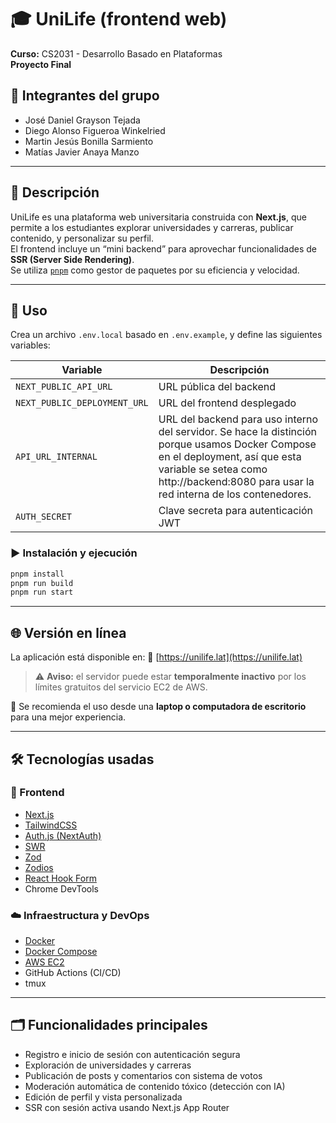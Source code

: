 # 🎓 UniLife (frontend web)

**Curso:** CS2031 - Desarrollo Basado en Plataformas  
**Proyecto Final**

## 👥 Integrantes del grupo

- José Daniel Grayson Tejada
- Diego Alonso Figueroa Winkelried
- Martin Jesús Bonilla Sarmiento
- Matías Javier Anaya Manzo

---

## 🧠 Descripción

UniLife es una plataforma web universitaria construida con **Next.js**, que permite a los estudiantes explorar universidades y carreras, publicar contenido, y personalizar su perfil.  
El frontend incluye un “mini backend” para aprovechar funcionalidades de **SSR (Server Side Rendering)**.  
Se utiliza [`pnpm`](https://pnpm.io) como gestor de paquetes por su eficiencia y velocidad.

---

## 🚀 Uso

Crea un archivo `.env.local` basado en `.env.example`, y define las siguientes variables:

| Variable                     | Descripción                                                                                                                                                                                                               |
| ---------------------------- | ------------------------------------------------------------------------------------------------------------------------------------------------------------------------------------------------------------------------- |
| `NEXT_PUBLIC_API_URL`        | URL pública del backend                                                                                                                                                                                                   |
| `NEXT_PUBLIC_DEPLOYMENT_URL` | URL del frontend desplegado                                                                                                                                                                                               |
| `API_URL_INTERNAL`           | URL del backend para uso interno del servidor. Se hace la distinción porque usamos Docker Compose en el deployment, así que esta variable se setea como http://backend:8080 para usar la red interna de los contenedores. |
| `AUTH_SECRET`                | Clave secreta para autenticación JWT                                                                                                                                                                                      |

### ▶️ Instalación y ejecución

```bash
pnpm install
pnpm run build
pnpm run start
```

---

## 🌐 Versión en línea

La aplicación está disponible en:
🔗 [https://unilife.lat](https://unilife.lat)

> ⚠️ **Aviso:** el servidor puede estar **temporalmente inactivo** por los límites gratuitos del servicio EC2 de AWS.

📌 Se recomienda el uso desde una **laptop o computadora de escritorio** para una mejor experiencia.

---

## 🛠️ Tecnologías usadas

### 🧩 Frontend

- [Next.js](https://nextjs.org/)
- [TailwindCSS](https://tailwindcss.com/)
- [Auth.js (NextAuth)](https://authjs.dev/)
- [SWR](https://swr.vercel.app/)
- [Zod](https://zod.dev/)
- [Zodios](https://zodios.dev/)
- [React Hook Form](https://react-hook-form.com/)
- Chrome DevTools

### ☁️ Infraestructura y DevOps

- [Docker](https://www.docker.com/)
- [Docker Compose](https://docs.docker.com/compose/)
- [AWS EC2](https://aws.amazon.com/ec2/)
- GitHub Actions (CI/CD)
- tmux

---

## 🗂️ Funcionalidades principales

- Registro e inicio de sesión con autenticación segura
- Exploración de universidades y carreras
- Publicación de posts y comentarios con sistema de votos
- Moderación automática de contenido tóxico (detección con IA)
- Edición de perfil y vista personalizada
- SSR con sesión activa usando Next.js App Router

